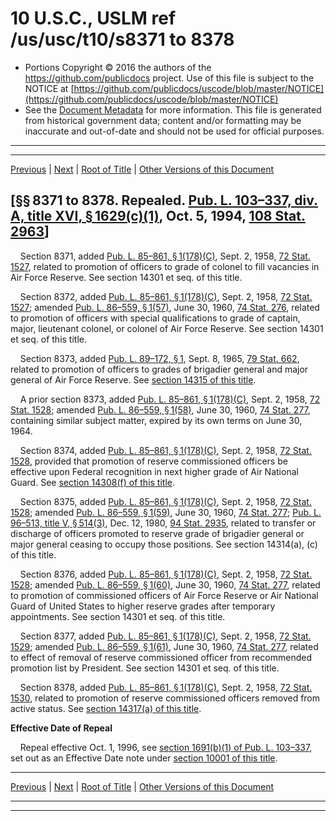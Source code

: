 ---
---

# 10 U.S.C., USLM ref /us/usc/t10/s8371 to 8378

* Portions Copyright © 2016 the authors of the https://github.com/publicdocs project.
  Use of this file is subject to the NOTICE at [https://github.com/publicdocs/uscode/blob/master/NOTICE](https://github.com/publicdocs/uscode/blob/master/NOTICE)
* See the [Document Metadata](././../../../../../..//README.md) for more information.
  This file is generated from historical government data; content and/or formatting may be inaccurate and out-of-date and should not be used for official purposes.

----------
----------

[Previous](./../../../../../..//us/usc/t10/stD/ptII/ch837/m__us_usc_t10_s8370.md) | [Next](./../../../../../..//us/usc/t10/stD/ptII/ch837/m__us_usc_t10_s8379.md) | [Root of Title](./../../../../../../) | [Other Versions of this Document](https://publicdocs.github.io/go/links?ns=uslm&ref=%2Fus%2Fusc%2Ft10%2Fs8371+to+8378)

## \[§§ 8371 to 8378. Repealed. [Pub. L. 103–337, div. A, title XVI, § 1629(c)(1)][/us/pl/103/337/s1629/c/1], Oct. 5, 1994, [108 Stat. 2963][/us/stat/108/2963]\]

    Section 8371, added [Pub. L. 85–861, § 1(178)(C)][/us/pl/85/861/s1/178/C], Sept. 2, 1958, [72 Stat. 1527][/us/stat/72/1527], related to promotion of officers to grade of colonel to fill vacancies in Air Force Reserve. See section 14301 et seq. of this title.

    Section 8372, added [Pub. L. 85–861, § 1(178)(C)][/us/pl/85/861/s1/178/C], Sept. 2, 1958, [72 Stat. 1527][/us/stat/72/1527]; amended [Pub. L. 86–559, § 1(57)][/us/pl/86/559/s1/57], June 30, 1960, [74 Stat. 276][/us/stat/74/276], related to promotion of officers with special qualifications to grade of captain, major, lieutenant colonel, or colonel of Air Force Reserve. See section 14301 et seq. of this title.

    Section 8373, added [Pub. L. 89–172, § 1][/us/pl/89/172/s1], Sept. 8, 1965, [79 Stat. 662][/us/stat/79/662], related to promotion of officers to grades of brigadier general and major general of Air Force Reserve. See [section 14315 of this title][/us/usc/t10/s14315].

    A prior section 8373, added [Pub. L. 85–861, § 1(178)(C)][/us/pl/85/861/s1/178/C], Sept. 2, 1958, [72 Stat. 1528][/us/stat/72/1528]; amended [Pub. L. 86–559, § 1(58)][/us/pl/86/559/s1/58], June 30, 1960, [74 Stat. 277][/us/stat/74/277], containing similar subject matter, expired by its own terms on June 30, 1964.

    Section 8374, added [Pub. L. 85–861, § 1(178)(C)][/us/pl/85/861/s1/178/C], Sept. 2, 1958, [72 Stat. 1528][/us/stat/72/1528], provided that promotion of reserve commissioned officers be effective upon Federal recognition in next higher grade of Air National Guard. See [section 14308(f) of this title][/us/usc/t10/s14308/f].

    Section 8375, added [Pub. L. 85–861, § 1(178)(C)][/us/pl/85/861/s1/178/C], Sept. 2, 1958, [72 Stat. 1528][/us/stat/72/1528]; amended [Pub. L. 86–559, § 1(59)][/us/pl/86/559/s1/59], June 30, 1960, [74 Stat. 277][/us/stat/74/277]; [Pub. L. 96–513, title V, § 514(3)][/us/pl/96/513/s514/3], Dec. 12, 1980, [94 Stat. 2935][/us/stat/94/2935], related to transfer or discharge of officers promoted to reserve grade of brigadier general or major general ceasing to occupy those positions. See section 14314(a), (c) of this title.

    Section 8376, added [Pub. L. 85–861, § 1(178)(C)][/us/pl/85/861/s1/178/C], Sept. 2, 1958, [72 Stat. 1528][/us/stat/72/1528]; amended [Pub. L. 86–559, § 1(60)][/us/pl/86/559/s1/60], June 30, 1960, [74 Stat. 277][/us/stat/74/277], related to promotion of commissioned officers of Air Force Reserve or Air National Guard of United States to higher reserve grades after temporary appointments. See section 14301 et seq. of this title.

    Section 8377, added [Pub. L. 85–861, § 1(178)(C)][/us/pl/85/861/s1/178/C], Sept. 2, 1958, [72 Stat. 1529][/us/stat/72/1529]; amended [Pub. L. 86–559, § 1(61)][/us/pl/86/559/s1/61], June 30, 1960, [74 Stat. 277][/us/stat/74/277], related to effect of removal of reserve commissioned officer from recommended promotion list by President. See section 14301 et seq. of this title.

    Section 8378, added [Pub. L. 85–861, § 1(178)(C)][/us/pl/85/861/s1/178/C], Sept. 2, 1958, [72 Stat. 1530][/us/stat/72/1530], related to promotion of reserve commissioned officers removed from active status. See [section 14317(a) of this title][/us/usc/t10/s14317/a].

 __Effective Date of Repeal__ 

    Repeal effective Oct. 1, 1996, see [section 1691(b)(1) of Pub. L. 103–337][/us/pl/103/337/s1691/b/1], set out as an Effective Date note under [section 10001 of this title][/us/usc/t10/s10001].

----------

[Previous](./../../../../../..//us/usc/t10/stD/ptII/ch837/m__us_usc_t10_s8370.md) | [Next](./../../../../../..//us/usc/t10/stD/ptII/ch837/m__us_usc_t10_s8379.md) | [Root of Title](./../../../../../../) | [Other Versions of this Document](https://publicdocs.github.io/go/links?ns=uslm&ref=%2Fus%2Fusc%2Ft10%2Fs8371+to+8378)

----------
----------

[/us/pl/103/337/s1629/c/1]: https://publicdocs.github.io/go/links?ns=uslm&ref=%2Fus%2Fpl%2F103%2F337%2Fs1629%2Fc%2F1
[/us/stat/108/2963]: https://publicdocs.github.io/go/links?ns=uslm&ref=%2Fus%2Fstat%2F108%2F2963
[/us/pl/85/861/s1/178/C]: https://publicdocs.github.io/go/links?ns=uslm&ref=%2Fus%2Fpl%2F85%2F861%2Fs1%2F178%2FC
[/us/stat/72/1527]: https://publicdocs.github.io/go/links?ns=uslm&ref=%2Fus%2Fstat%2F72%2F1527
[/us/pl/85/861/s1/178/C]: https://publicdocs.github.io/go/links?ns=uslm&ref=%2Fus%2Fpl%2F85%2F861%2Fs1%2F178%2FC
[/us/stat/72/1527]: https://publicdocs.github.io/go/links?ns=uslm&ref=%2Fus%2Fstat%2F72%2F1527
[/us/pl/86/559/s1/57]: https://publicdocs.github.io/go/links?ns=uslm&ref=%2Fus%2Fpl%2F86%2F559%2Fs1%2F57
[/us/stat/74/276]: https://publicdocs.github.io/go/links?ns=uslm&ref=%2Fus%2Fstat%2F74%2F276
[/us/pl/89/172/s1]: https://publicdocs.github.io/go/links?ns=uslm&ref=%2Fus%2Fpl%2F89%2F172%2Fs1
[/us/stat/79/662]: https://publicdocs.github.io/go/links?ns=uslm&ref=%2Fus%2Fstat%2F79%2F662
[/us/usc/t10/s14315]: https://publicdocs.github.io/go/links?ns=uslm&ref=%2Fus%2Fusc%2Ft10%2Fs14315
[/us/pl/85/861/s1/178/C]: https://publicdocs.github.io/go/links?ns=uslm&ref=%2Fus%2Fpl%2F85%2F861%2Fs1%2F178%2FC
[/us/stat/72/1528]: https://publicdocs.github.io/go/links?ns=uslm&ref=%2Fus%2Fstat%2F72%2F1528
[/us/pl/86/559/s1/58]: https://publicdocs.github.io/go/links?ns=uslm&ref=%2Fus%2Fpl%2F86%2F559%2Fs1%2F58
[/us/stat/74/277]: https://publicdocs.github.io/go/links?ns=uslm&ref=%2Fus%2Fstat%2F74%2F277
[/us/pl/85/861/s1/178/C]: https://publicdocs.github.io/go/links?ns=uslm&ref=%2Fus%2Fpl%2F85%2F861%2Fs1%2F178%2FC
[/us/stat/72/1528]: https://publicdocs.github.io/go/links?ns=uslm&ref=%2Fus%2Fstat%2F72%2F1528
[/us/usc/t10/s14308/f]: https://publicdocs.github.io/go/links?ns=uslm&ref=%2Fus%2Fusc%2Ft10%2Fs14308%2Ff
[/us/pl/85/861/s1/178/C]: https://publicdocs.github.io/go/links?ns=uslm&ref=%2Fus%2Fpl%2F85%2F861%2Fs1%2F178%2FC
[/us/stat/72/1528]: https://publicdocs.github.io/go/links?ns=uslm&ref=%2Fus%2Fstat%2F72%2F1528
[/us/pl/86/559/s1/59]: https://publicdocs.github.io/go/links?ns=uslm&ref=%2Fus%2Fpl%2F86%2F559%2Fs1%2F59
[/us/stat/74/277]: https://publicdocs.github.io/go/links?ns=uslm&ref=%2Fus%2Fstat%2F74%2F277
[/us/pl/96/513/s514/3]: https://publicdocs.github.io/go/links?ns=uslm&ref=%2Fus%2Fpl%2F96%2F513%2Fs514%2F3
[/us/stat/94/2935]: https://publicdocs.github.io/go/links?ns=uslm&ref=%2Fus%2Fstat%2F94%2F2935
[/us/pl/85/861/s1/178/C]: https://publicdocs.github.io/go/links?ns=uslm&ref=%2Fus%2Fpl%2F85%2F861%2Fs1%2F178%2FC
[/us/stat/72/1528]: https://publicdocs.github.io/go/links?ns=uslm&ref=%2Fus%2Fstat%2F72%2F1528
[/us/pl/86/559/s1/60]: https://publicdocs.github.io/go/links?ns=uslm&ref=%2Fus%2Fpl%2F86%2F559%2Fs1%2F60
[/us/stat/74/277]: https://publicdocs.github.io/go/links?ns=uslm&ref=%2Fus%2Fstat%2F74%2F277
[/us/pl/85/861/s1/178/C]: https://publicdocs.github.io/go/links?ns=uslm&ref=%2Fus%2Fpl%2F85%2F861%2Fs1%2F178%2FC
[/us/stat/72/1529]: https://publicdocs.github.io/go/links?ns=uslm&ref=%2Fus%2Fstat%2F72%2F1529
[/us/pl/86/559/s1/61]: https://publicdocs.github.io/go/links?ns=uslm&ref=%2Fus%2Fpl%2F86%2F559%2Fs1%2F61
[/us/stat/74/277]: https://publicdocs.github.io/go/links?ns=uslm&ref=%2Fus%2Fstat%2F74%2F277
[/us/pl/85/861/s1/178/C]: https://publicdocs.github.io/go/links?ns=uslm&ref=%2Fus%2Fpl%2F85%2F861%2Fs1%2F178%2FC
[/us/stat/72/1530]: https://publicdocs.github.io/go/links?ns=uslm&ref=%2Fus%2Fstat%2F72%2F1530
[/us/usc/t10/s14317/a]: https://publicdocs.github.io/go/links?ns=uslm&ref=%2Fus%2Fusc%2Ft10%2Fs14317%2Fa
[/us/pl/103/337/s1691/b/1]: https://publicdocs.github.io/go/links?ns=uslm&ref=%2Fus%2Fpl%2F103%2F337%2Fs1691%2Fb%2F1
[/us/usc/t10/s10001]: https://publicdocs.github.io/go/links?ns=uslm&ref=%2Fus%2Fusc%2Ft10%2Fs10001


